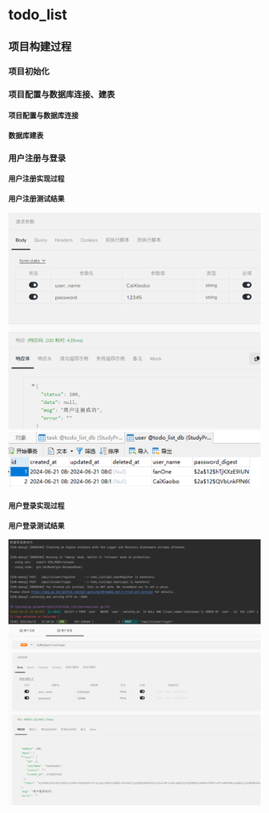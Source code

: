 # todo_list
## 项目构建过程
### 项目初始化
### 项目配置与数据库连接、建表
#### 项目配置与数据库连接
#### 数据库建表
### 用户注册与登录
#### 用户注册实现过程
#### 用户注册测试结果
![img.png](img.png)
![img_1.png](img_1.png)
#### 用户登录实现过程
#### 用户登录测试结果
![img_3.png](img_3.png)
![img_2.png](img_2.png)